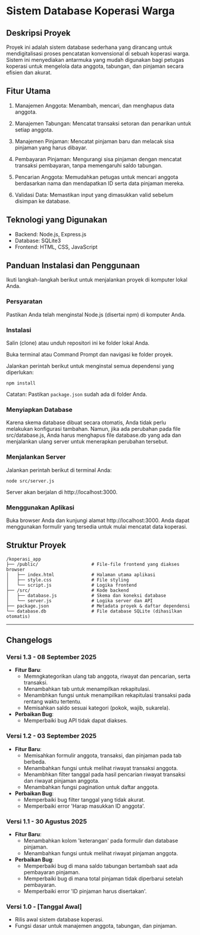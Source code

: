 # Sistem Database Koperasi Warga

## Deskripsi Proyek

Proyek ini adalah sistem database sederhana yang dirancang untuk mendigitalisasi proses pencatatan konvensional di sebuah koperasi warga. Sistem ini menyediakan antarmuka yang mudah digunakan bagi petugas koperasi untuk mengelola data anggota, tabungan, dan pinjaman secara efisien dan akurat.

## Fitur Utama

1. Manajemen Anggota: Menambah, mencari, dan menghapus data anggota.

2. Manajemen Tabungan: Mencatat transaksi setoran dan penarikan untuk setiap anggota.

3. Manajemen Pinjaman: Mencatat pinjaman baru dan melacak sisa pinjaman yang harus dibayar.

4. Pembayaran Pinjaman: Mengurangi sisa pinjaman dengan mencatat transaksi pembayaran, tanpa memengaruhi saldo tabungan.

5. Pencarian Anggota: Memudahkan petugas untuk mencari anggota berdasarkan nama dan mendapatkan ID serta data pinjaman mereka.

6. Validasi Data: Memastikan input yang dimasukkan valid sebelum disimpan ke database.

## Teknologi yang Digunakan

- Backend: Node.js, Express.js
- Database: SQLite3
- Frontend: HTML, CSS, JavaScript

## Panduan Instalasi dan Penggunaan

Ikuti langkah-langkah berikut untuk menjalankan proyek di komputer lokal Anda.

### Persyaratan

Pastikan Anda telah menginstal Node.js (disertai npm) di komputer Anda.

### Instalasi

Salin (clone) atau unduh repositori ini ke folder lokal Anda.

Buka terminal atau Command Prompt dan navigasi ke folder proyek.

Jalankan perintah berikut untuk menginstal semua dependensi yang diperlukan:

    npm install

Catatan: Pastikan `package.json` sudah ada di folder Anda.

### Menyiapkan Database

Karena skema database dibuat secara otomatis, Anda tidak perlu melakukan konfigurasi tambahan. Namun, jika ada perubahan pada file src/database.js, Anda harus menghapus file database.db yang ada dan menjalankan ulang server untuk menerapkan perubahan tersebut.

### Menjalankan Server

Jalankan perintah berikut di terminal Anda:

    node src/server.js

Server akan berjalan di http://localhost:3000.

### Menggunakan Aplikasi

Buka browser Anda dan kunjungi alamat http://localhost:3000. Anda dapat menggunakan formulir yang tersedia untuk mulai mencatat data koperasi.

## Struktur Proyek

    /koperasi_app
    ├── /public/                    # File-file frontend yang diakses browser
    │   ├── index.html              # Halaman utama aplikasi
    │   ├── style.css               # File styling
    │   └── script.js               # Logika frontend
    ├── /src/                       # Kode backend
    │   ├── database.js             # Skema dan koneksi database
    │   └── server.js               # Logika server dan API
    ├── package.json                # Metadata proyek & daftar dependensi
    └── database.db                 # File database SQLite (dihasilkan otomatis)


---

## Changelogs

### Versi 1.3 - 08 September 2025
* **Fitur Baru**:
    * Memngkategorikan ulang tab anggota, riwayat dan pencarian, serta transaksi.
    * Menambahkan tab untuk menampilkan rekapitulasi.
    * Menambhkan fungsi untuk menampilkan rekapitulasi transaksi pada rentang waktu tertentu.
    * Memisahkan saldo sesuai kategori (pokok, wajib, sukarela).
* **Perbaikan Bug**:
    * Memperbaiki bug API tidak dapat diakses.

### Versi 1.2 - 03 September 2025
* **Fitur Baru**:
    * Memisahkan formulir anggota, transaksi, dan pinjaman pada tab berbeda.
    * Menambahkan fungsi untuk melihat riwayat transaksi anggota.
    * Menambhkan filter tanggal pada hasil pencarian riwayat transaksi dan riwayat pinjaman anggota.
    * Menambahkan fungsi pagination untuk daftar anggota.
* **Perbaikan Bug**:
    * Memperbaiki bug filter tanggal yang tidak akurat.
    * Memperbaiki error 'Harap masukkan ID anggota'.

### Versi 1.1 - 30 Agustus 2025

* **Fitur Baru**:
    * Menambahkan kolom 'keterangan' pada formulir dan database pinjaman.
    * Menambahkan fungsi untuk melihat riwayat pinjaman anggota.
* **Perbaikan Bug**:
    * Memperbaiki bug di mana saldo tabungan bertambah saat ada pembayaran pinjaman.
    * Memperbaiki bug di mana total pinjaman tidak diperbarui setelah pembayaran.
    * Memperbaiki error 'ID pinjaman harus disertakan'.

### Versi 1.0 - [Tanggal Awal]

* Rilis awal sistem database koperasi.
* Fungsi dasar untuk manajemen anggota, tabungan, dan pinjaman.
